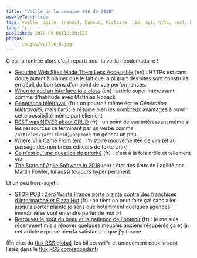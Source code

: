 ```yaml
---
title: "Veille de la semaine #36 de 2018"
weeklyTech: true
tags: veille, agile, travail, humour, histoire, vim, api, http, rest, bonnes pratiques, code, php, performances, sécurité
lang: fr
published: 2018-09-06T10:20:57Z
photos:
    - images/veille_6.jpg
---
```

C'est la rentrée alors c'est reparti pour la veille hebdomadaire&nbsp;!

* [Securing Web Sites Made Them Less Accessible](https://meyerweb.com/eric/thoughts/2018/08/07/securing-sites-made-them-less-accessible/) (en)&nbsp;: HTTPs est sans doute autant à blamer que le fait que la plupart des sites sont construits en dépit du bon sens d'un point de vue performances.
* [When to add an interface to a class](https://matthiasnoback.nl/2018/08/when-to-add-an-interface-to-a-class/) (en)&nbsp;: article super intéressant comme d'habitude avec Matthias Noback
* [Génération télétravail](https://www.synbioz.com/blog/generation_teletravail) (fr)&nbsp;: on pourrait même écrire *Génération télétravailS*, mais l'article résume bien les nombreux avantages à ouvrir cette possibilité même partiellement
* [REST was NEVER about CRUD](https://tyk.io/blog/rest-never-crud/) (fr)&nbsp;: un point de vue intéressant même si les ressources se terminant par un verbe comme `/articles/{articleId}/approve` me gênent un peu.
* [Where Vim Came From](https://twobithistory.org/2018/08/05/where-vim-came-from.html) (en)&nbsp;: l'histoire mouvementée de vim (et au passage des nombreux éditeurs de texte Unix)
* [Ce n'est qu'une question de priorité](https://dev.glicer.com/section/reflexion/question-de-priorite.html) (fr)&nbsp;: c'est à la fois drôle et tellement vrai
* [The State of Agile Software in 2018](https://martinfowler.com/articles/agile-aus-2018.html) (en)&nbsp;: état des lieux de l'agilité par Martin Fowler, lui aussi toujours hyper pertinent.

Et un peu hors-sujet&nbsp;:

* [STOP PUB : Zero Waste France porte plainte contre des franchises d’Intermarché et Pizza Hut](https://www.zerowastefrance.org/stop-pub-plainte-intermarche-pizzahut-communique/) (fr)&nbsp;: ah tient on peut faire ça! sans aller jusqu'à porter plainte je sens que notamment quelques agences immobilières vont entendre parler de moi :-)
* [Retrouver le goût du beau et la patience de l'obtenir](https://lachouetteechoppe.fr/retrouver-gout-beau-patience-obtenir/) (fr)&nbsp;: je me suis récemment mis à rénover quelques meubles anciens récupérés ça et là; cet article exprime bien la satisfaction que j'y trouve

(En plus du [flux RSS global](/rss.xml), les billets *veille*
et uniquement ceux là sont listés dans le [flux RSS correspondant](/rss/veille.xml))
